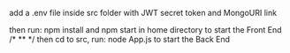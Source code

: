 add a .env file inside src folder
with JWT secret token and MongoURI link

then run: npm install and npm start in home directory to start the Front End /* ** */
then cd to src, run: node App.js to start the Back End

